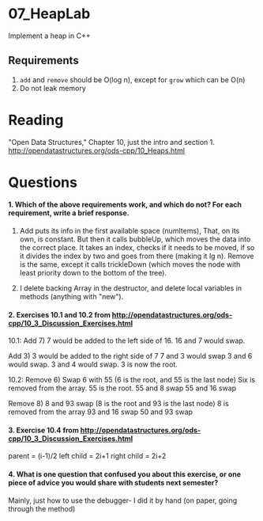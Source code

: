 07_HeapLab
==============

Implement a heap in C++

Requirements
------------

1. `add` and `remove` should be O(log n), except for `grow` which can be O(n)
2. Do not leak memory

Reading
=======
"Open Data Structures," Chapter 10, just the intro and section 1. http://opendatastructures.org/ods-cpp/10_Heaps.html

Questions
=========

#### 1. Which of the above requirements work, and which do not? For each requirement, write a brief response.

1. Add puts its info in the first available space (numItems), That, on its own, is constant. But then it calls bubbleUp, which moves the data into the correct place. It takes an index, checks if it needs to be moved, if so it divides the index by two and goes from there (making it lg n). 
Remove is the same, except it calls trickleDown (which moves the node with least priority down to the bottom of the tree).

2. I delete backing Array in the destructor, and delete local variables in methods (anything with "new").

#### 2. Exercises 10.1 and 10.2 from http://opendatastructures.org/ods-cpp/10_3_Discussion_Exercises.html

10.1:
Add 7)
7 would be added to the left side of 16.
16 and 7 would swap.

Add 3)
3 would be added to the right side of 7
7 and 3 would swap
3 and 6 would swap.
3 and 4 would swap.
3 is now the root.

10.2:
Remove 6)
Swap 6 with 55 (6 is the root, and 55 is the last node)
Six is removed from the array.
55 is the root.
55 and 8 swap
55 and 16 swap

Remove 8)
8 and 93 swap (8 is the root and 93 is the last node)
8 is removed from the array
93 and 16 swap
50 and 93 swap

#### 3. Exercise 10.4 from http://opendatastructures.org/ods-cpp/10_3_Discussion_Exercises.html
parent = (i-1)/2
left child = 2i+1
right child = 2i+2

#### 4. What is one question that confused you about this exercise, or one piece of advice you would share with students next semester?
Mainly, just how to use the debugger- I did it by hand (on paper, going through the method)